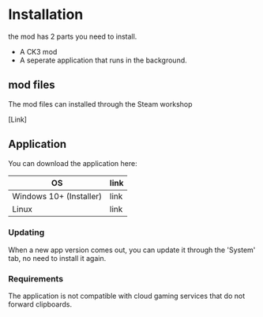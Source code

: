 # Installation

the mod has 2 parts you need to install. 

* A CK3 mod 
* A seperate application that runs in the background.

## mod files

The mod files can installed through the Steam workshop

[Link]

## Application

You can download the application here:

| OS | link |
|---------------|------|
| Windows 10+ (Installer)        | link |
| Linux         | link |

### Updating

When a new app version comes out, you can update it through the 'System' tab, no need to install it again.

### Requirements

The application is not compatible with cloud gaming services that do not forward clipboards.
